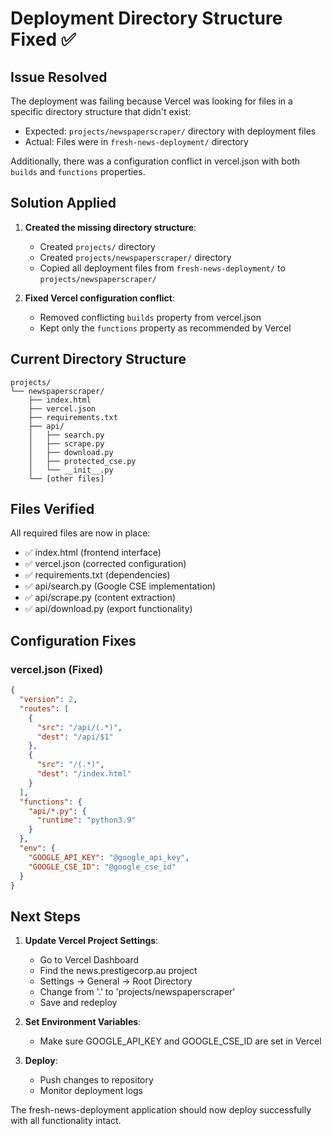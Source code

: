 # Deployment Directory Structure Fixed ✅

## Issue Resolved

The deployment was failing because Vercel was looking for files in a specific directory structure that didn't exist:
- Expected: `projects/newspaperscraper/` directory with deployment files
- Actual: Files were in `fresh-news-deployment/` directory

Additionally, there was a configuration conflict in vercel.json with both `builds` and `functions` properties.

## Solution Applied

1. **Created the missing directory structure**:
   - Created `projects/` directory
   - Created `projects/newspaperscraper/` directory
   - Copied all deployment files from `fresh-news-deployment/` to `projects/newspaperscraper/`

2. **Fixed Vercel configuration conflict**:
   - Removed conflicting `builds` property from vercel.json
   - Kept only the `functions` property as recommended by Vercel

## Current Directory Structure

```
projects/
└── newspaperscraper/
    ├── index.html
    ├── vercel.json
    ├── requirements.txt
    ├── api/
    │   ├── search.py
    │   ├── scrape.py
    │   ├── download.py
    │   ├── protected_cse.py
    │   └── __init__.py
    └── [other files]
```

## Files Verified

All required files are now in place:
- ✅ index.html (frontend interface)
- ✅ vercel.json (corrected configuration)
- ✅ requirements.txt (dependencies)
- ✅ api/search.py (Google CSE implementation)
- ✅ api/scrape.py (content extraction)
- ✅ api/download.py (export functionality)

## Configuration Fixes

### vercel.json (Fixed)
```json
{
  "version": 2,
  "routes": [
    {
      "src": "/api/(.*)",
      "dest": "/api/$1"
    },
    {
      "src": "/(.*)",
      "dest": "/index.html"
    }
  ],
  "functions": {
    "api/*.py": {
      "runtime": "python3.9"
    }
  },
  "env": {
    "GOOGLE_API_KEY": "@google_api_key",
    "GOOGLE_CSE_ID": "@google_cse_id"
  }
}
```

## Next Steps

1. **Update Vercel Project Settings**:
   - Go to Vercel Dashboard
   - Find the news.prestigecorp.au project
   - Settings → General → Root Directory
   - Change from '.' to 'projects/newspaperscraper'
   - Save and redeploy

2. **Set Environment Variables**:
   - Make sure GOOGLE_API_KEY and GOOGLE_CSE_ID are set in Vercel

3. **Deploy**:
   - Push changes to repository
   - Monitor deployment logs

The fresh-news-deployment application should now deploy successfully with all functionality intact.